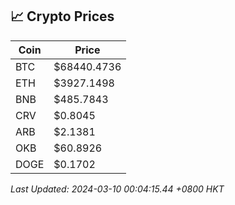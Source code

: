## 📈 Crypto Prices

| Coin | Price |
| ---- | ----- |
| BTC | $68440.4736 |
| ETH | $3927.1498 |
| BNB | $485.7843 |
| CRV | $0.8045 |
| ARB | $2.1381 |
| OKB | $60.8926 |
| DOGE | $0.1702 |

_Last Updated: 2024-03-10 00:04:15.44 +0800 HKT_